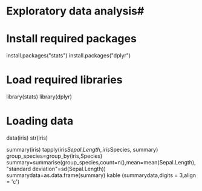 # Exploratory data analysis#

# Install required packages
install.packages("stats")
install.packages("dplyr") 

# Load required libraries
library(stats)
library(dplyr)

# Loading data
data(iris)
str(iris)

summary(iris)
tapply(iris$Sepal.Length,iris$Species, summary)
group_species=group_by(iris,Species)
summary=summarise(group_species,count=n(),mean=mean(Sepal.Length),"standard deviation"=sd(Sepal.Length))
summarydata=as.data.frame(summary)
kable (summarydata,digits = 3,align = 'c')

